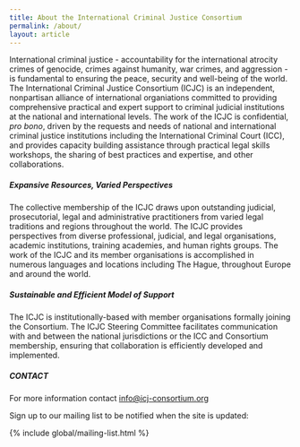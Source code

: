 ```yaml
---
title: About the International Criminal Justice Consortium
permalink: /about/
layout: article
---
```

International criminal justice - accountability for the international atrocity crimes of genocide, crimes against humanity, war crimes, and aggression - is fundamental to ensuring the peace, security and well-being of the world. The International Criminal Justice Consortium (ICJC) is an independent, nonpartisan alliance of international organiations committed to providing comprehensive practical and expert support to criminal judicial institutions at the national and international levels. The work of the ICJC is confidential, *pro bono*, driven by the requests and needs of national and international criminal justice institutions including the International Criminal Court (ICC), and provides capacity building assistance through practical legal skills workshops, the sharing of best practices and expertise, and other collaborations.

##### Expansive Resources, Varied Perspectives

The collective membership of the ICJC draws upon outstanding judicial, prosecutorial, legal and administrative practitioners from varied legal traditions and regions throughout the world. The ICJC provides perspectives from diverse professional, judicial, and legal organisations, academic institutions, training academies, and human rights groups. The work of the ICJC and its member organisations is accomplished in numerous languages and locations including The Hague, throughout Europe and around the world.
 
##### Sustainable and Efficient Model of Support

The ICJC is institutionally-based with member organisations formally joining the Consortium. The ICJC Steering Committee facilitates communication with and between the national jurisdictions or the ICC and Consortium membership, ensuring that collaboration is efficiently developed and implemented.

##### CONTACT

For more information contact <info@icj-consortium.org>


Sign up to our mailing list to be notified when the site is updated:

{% include global/mailing-list.html %}
